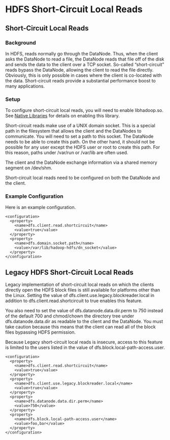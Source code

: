 

# HDFS Short-Circuit Local Reads

## Short-Circuit Local Reads

### Background

In HDFS, reads normally go through the DataNode. Thus, when the client asks the DataNode to read a file, the DataNode reads that file off of the disk and sends the data to the client over a TCP socket. So-called “short-circuit” reads bypass the DataNode, allowing the client to read the file directly. Obviously, this is only possible in cases where the client is co-located with the data. Short-circuit reads provide a substantial performance boost to many applications.

### Setup

To configure short-circuit local reads, you will need to enable libhadoop.so. See [Native Libraries](../hadoop-common/NativeLibraries.html) for details on enabling this library.

Short-circuit reads make use of a UNIX domain socket. This is a special path in the filesystem that allows the client and the DataNodes to communicate. You will need to set a path to this socket. The DataNode needs to be able to create this path. On the other hand, it should not be possible for any user except the HDFS user or root to create this path. For this reason, paths under /var/run or /var/lib are often used.

The client and the DataNode exchange information via a shared memory segment on /dev/shm.

Short-circuit local reads need to be configured on both the DataNode and the client.

### Example Configuration

Here is an example configuration.
    
    
    <configuration>
      <property>
        <name>dfs.client.read.shortcircuit</name>
        <value>true</value>
      </property>
      <property>
        <name>dfs.domain.socket.path</name>
        <value>/var/lib/hadoop-hdfs/dn_socket</value>
      </property>
    </configuration>
    

## Legacy HDFS Short-Circuit Local Reads

Legacy implementation of short-circuit local reads on which the clients directly open the HDFS block files is still available for platforms other than the Linux. Setting the value of dfs.client.use.legacy.blockreader.local in addition to dfs.client.read.shortcircuit to true enables this feature.

You also need to set the value of dfs.datanode.data.dir.perm to 750 instead of the default 700 and chmod/chown the directory tree under dfs.datanode.data.dir as readable to the client and the DataNode. You must take caution because this means that the client can read all of the block files bypassing HDFS permission.

Because Legacy short-circuit local reads is insecure, access to this feature is limited to the users listed in the value of dfs.block.local-path-access.user.
    
    
    <configuration>
      <property>
        <name>dfs.client.read.shortcircuit</name>
        <value>true</value>
      </property>
      <property>
        <name>dfs.client.use.legacy.blockreader.local</name>
        <value>true</value>
      </property>
      <property>
        <name>dfs.datanode.data.dir.perm</name>
        <value>750</value>
      </property>
      <property>
        <name>dfs.block.local-path-access.user</name>
        <value>foo,bar</value>
      </property>
    </configuration>
    
